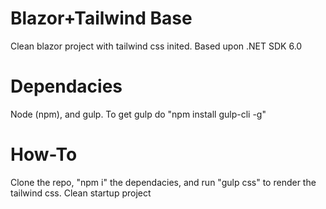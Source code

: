 # Blazor+Tailwind Base
Clean blazor project with tailwind css inited.
Based upon .NET SDK 6.0 

# Dependacies
Node (npm), and gulp.
To get gulp do "npm install gulp-cli -g"

# How-To
Clone the repo, "npm i" the dependacies, and run "gulp css" to render the tailwind css.
Clean startup project
